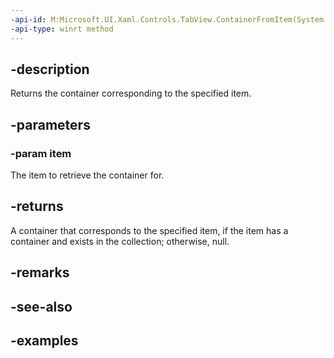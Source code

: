 ```yaml
---
-api-id: M:Microsoft.UI.Xaml.Controls.TabView.ContainerFromItem(System.Object)
-api-type: winrt method
---
```


## -description

Returns the container corresponding to the specified item.

## -parameters

### -param item

The item to retrieve the container for.

## -returns

A container that corresponds to the specified item, if the item has a container and exists in the collection; otherwise, null.

## -remarks

## -see-also

## -examples

